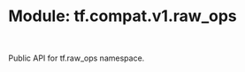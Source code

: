 <div itemscope itemtype="http://developers.google.com/ReferenceObject">
<meta itemprop="name" content="tf.compat.v1.raw_ops" />
<meta itemprop="path" content="Stable" />
</div>

# Module: tf.compat.v1.raw_ops


<table class="tfo-notebook-buttons tfo-api" align="left">
</table>



Public API for tf.raw_ops namespace.



